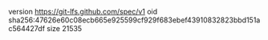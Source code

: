 version https://git-lfs.github.com/spec/v1
oid sha256:47626e60c08ecb665e925599cf929f683ebef43910832823bbd151ac564427df
size 21535
